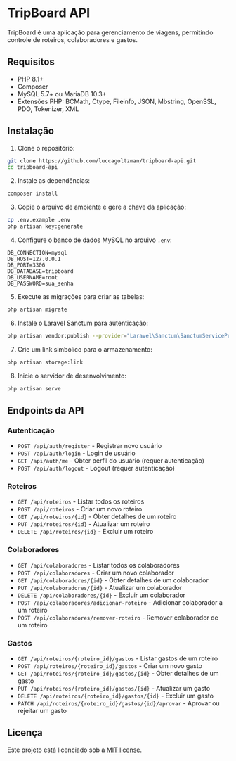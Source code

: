 # TripBoard API

TripBoard é uma aplicação para gerenciamento de viagens, permitindo controle de roteiros, colaboradores e gastos.

## Requisitos

- PHP 8.1+
- Composer
- MySQL 5.7+ ou MariaDB 10.3+
- Extensões PHP: BCMath, Ctype, Fileinfo, JSON, Mbstring, OpenSSL, PDO, Tokenizer, XML

## Instalação

1. Clone o repositório:
```bash
git clone https://github.com/luccagoltzman/tripboard-api.git
cd tripboard-api
```

2. Instale as dependências:
```bash
composer install
```

3. Copie o arquivo de ambiente e gere a chave da aplicação:
```bash
cp .env.example .env
php artisan key:generate
```

4. Configure o banco de dados MySQL no arquivo `.env`:
```
DB_CONNECTION=mysql
DB_HOST=127.0.0.1
DB_PORT=3306
DB_DATABASE=tripboard
DB_USERNAME=root
DB_PASSWORD=sua_senha
```

5. Execute as migrações para criar as tabelas:
```bash
php artisan migrate
```

6. Instale o Laravel Sanctum para autenticação:
```bash
php artisan vendor:publish --provider="Laravel\Sanctum\SanctumServiceProvider"
```

7. Crie um link simbólico para o armazenamento:
```bash
php artisan storage:link
```

8. Inicie o servidor de desenvolvimento:
```bash
php artisan serve
```

## Endpoints da API

### Autenticação
- `POST /api/auth/register` - Registrar novo usuário
- `POST /api/auth/login` - Login de usuário
- `GET /api/auth/me` - Obter perfil do usuário (requer autenticação)
- `POST /api/auth/logout` - Logout (requer autenticação)

### Roteiros
- `GET /api/roteiros` - Listar todos os roteiros
- `POST /api/roteiros` - Criar um novo roteiro
- `GET /api/roteiros/{id}` - Obter detalhes de um roteiro
- `PUT /api/roteiros/{id}` - Atualizar um roteiro
- `DELETE /api/roteiros/{id}` - Excluir um roteiro

### Colaboradores
- `GET /api/colaboradores` - Listar todos os colaboradores
- `POST /api/colaboradores` - Criar um novo colaborador
- `GET /api/colaboradores/{id}` - Obter detalhes de um colaborador
- `PUT /api/colaboradores/{id}` - Atualizar um colaborador
- `DELETE /api/colaboradores/{id}` - Excluir um colaborador
- `POST /api/colaboradores/adicionar-roteiro` - Adicionar colaborador a um roteiro
- `POST /api/colaboradores/remover-roteiro` - Remover colaborador de um roteiro

### Gastos
- `GET /api/roteiros/{roteiro_id}/gastos` - Listar gastos de um roteiro
- `POST /api/roteiros/{roteiro_id}/gastos` - Criar um novo gasto
- `GET /api/roteiros/{roteiro_id}/gastos/{id}` - Obter detalhes de um gasto
- `PUT /api/roteiros/{roteiro_id}/gastos/{id}` - Atualizar um gasto
- `DELETE /api/roteiros/{roteiro_id}/gastos/{id}` - Excluir um gasto
- `PATCH /api/roteiros/{roteiro_id}/gastos/{id}/aprovar` - Aprovar ou rejeitar um gasto

## Licença

Este projeto está licenciado sob a [MIT license](https://opensource.org/licenses/MIT).
